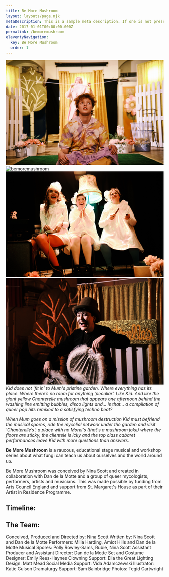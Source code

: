 ```yaml
---
title: Be More Mushroom
layout: layouts/page.njk
metaDescription: This is a sample meta description. If one is not present in your page/post's front matter, the default metadata.description will be used instead.
date: 2017-01-01T00:00:00.000Z
permalink: /bemoremushroom
eleventyNavigation:
  key: Be More Mushroom
  order: 1
---
```

![bemoremushroom](/static/img/mush1.jpg)
![bemoremushroom](/static/img/mush2.jpg)
![bemoremushroom](/static/img/mush3.jpg)
![bemoremushroom](/static/img/mush4.jpg)
*Kid does not 'fit in’ to Mum's pristine garden. Where everything has its place. Where there’s no room for anything 'peculiar'. Like Kid. And like the giant yellow Chanterelle mushroom that appears one afternoon behind the washing line emitting bubbles, disco lights and... is that... a compilation of queer pop hits remixed to a satisfying techno beat?*

*When Mum goes on a mission of mushroom destruction Kid must befriend the musical spores, ride the mycelial network under the garden and visit 'Chanterelle’s’: a place with no Morel's (that's a mushroom joke) where the floors are sticky, the clientele is icky and the top class cabaret performances leave Kid with more questions than answers.*

**Be More Mushroom** is a raucous, educational stage musical and workshop series about what fungi can teach us about ourselves and the world around us.

Be More Mushroom was conceived by Nina Scott and created in collaboration with Dan de la Motte and a group of queer mycologists, performers, artists and musicians. This was made possible by funding from Arts Council England and support from St. Margaret's House as part of their Artist in Residence Programme.

## Timeline:

## The Team:
Conceived, Produced and Directed by: Nina Scott
Written by: Nina Scott and Dan de la Motte
Performers: Milla Harding, Amiot Hills and Dan de la Motte
Musical Spores: Polly Rowley-Sams, Rubie, Nina Scott
Assistant Producer and Assistant Director: Dan de la Motte
Set and Costume Designer: Emily Rees-Haynes
Clowning Support: Ella the Great
Lighting Design: Matt Mead
Social Media Support: Vida Adamczewski
Illustrator: Katie Gulson
Dramaturgy Support: Sam Bainbridge
Photos: Tegid Cartwright
